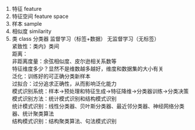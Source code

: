 1. 特征 feature
2. 特征空间 feature space
3. 样本 sample
4. 相似度 similarity
5. 类 class
分类器 监督学习（标签+数据） 无监督学习（无标签）  
紧致性：类内》类间  
距离：  
非距离度量：余弦相似度、皮尔逊相关系数等  
特征维度多少？显然不是维数越多越好，维度和数据集的大小有关  
泛化：训练好的可正确分类新样本  
过拟合：过分追求正确性，从而影响泛化能力  
模式识别系统：样本->预处理和特征生成->特征降维->分类器训练->分类决策  
模式识别方法：统计模式识别和结构模式识别  
统计模式识别：线性分类器、贝叶斯分类器、最近邻分类器、神经网络分类器、统计聚类算法  
结构模式识别：结构聚类算法、句法模式识别  

